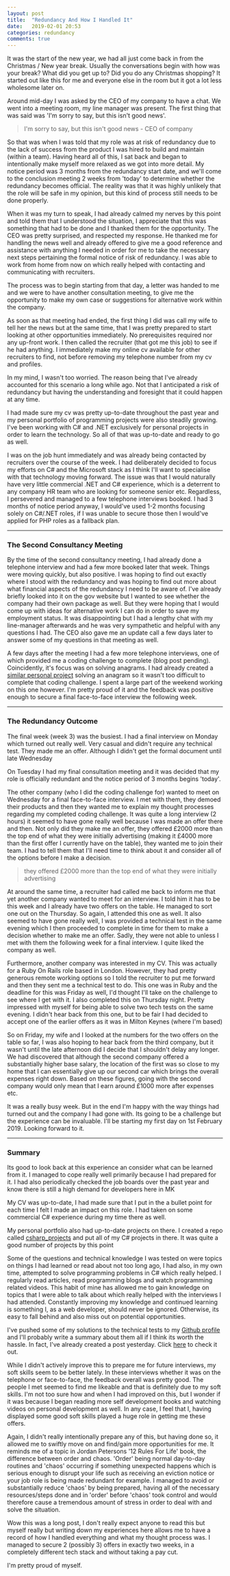 ```yaml
---
layout: post
title:  "Redundancy And How I Handled It"
date:   2019-02-01 20:53
categories: redundancy
comments: true
---
```


It was the start of the new year, we had all just come back in from the Christmas / New year break. Usually the conversations begin with how was your break? What did you get up to? Did you do any Christmas shopping? It started out like this for me and everyone else in the room but it got a lot less wholesome later on.

Around mid-day I was asked by the CEO of my company to have a chat. We went into a meeting room, my line manager was present. The first thing that was said was 'I'm sorry to say, but this isn't good news'.

> I'm sorry to say, but this isn't good news - CEO of company

So that was when I was told that my role was at risk of redundancy due to the lack of success from the product I was hired to build and maintain (within a team). Having heard all of this, I sat back and began to intentionally make myself more relaxed as we got into more detail. My notice period was 3 months from the redundancy start date, and we'll come to the conclusion meeting 2 weeks from 'today' to determine whether the redundancy becomes official. The reality was that it was highly unlikely that the role will be safe in my opinion, but this kind of process still needs to be done properly.

When it was my turn to speak, I had already calmed my nerves by this point and told them that I understood the situation, I appreciate that this was something that had to be done and I thanked them for the opportunity. The CEO was pretty surprised, and respected my response. He thanked me for handling the news well and already offered to give me a good reference and assistance with anything I needed in order for me to take the necessary next steps pertaining the formal notice of risk of redundancy. I was able to work from home from now on which really helped with contacting and communicating with recruiters.

The process was to begin starting from that day, a letter was handed to me and we were to have another consultation meeting, to give me the opportunity to make my own case or suggestions for alternative work within the company.

As soon as that meeting had ended, the first thing I did was call my wife to tell her the news but at the same time, that I was pretty prepared to start looking at other opportunities immediately. No prerequisites required nor any up-front work. I then called the recruiter (that got me this job) to see if he had anything. I immediately make my online cv available for other recruiters to find, not before removing my telephone number from my cv and profiles.

In my mind, I wasn't too worried. The reason being that I've already accounted for this scenario a long while ago. Not that I anticipated a risk of redundancy but having the understanding and foresight that it could happen at any time.

I had made sure my cv was pretty up-to-date throughout the past year and my personal portfolio of programming projects were also steadily growing. I've been working with C# and .NET exclusively for personal projects in order to learn the technology. So all of that was up-to-date and ready to go as well.

I was on the job hunt immediately and was already being contacted by recruiters over the course of the week. I had deliberately decided to focus my efforts on C# and the Microsoft stack as I think I'll want to specialise with that technology moving forward. The issue was that I would naturally have very little commercial .NET and C# experience, which is a deterrent to any company HR team who are looking for someone senior etc. Regardless, I persevered and managed to a few telephone interviews booked. I had 3 months of notice period anyway, I would've used 1-2 months focusing solely on C#/.NET roles, if I was unable to secure those then I would've applied for PHP roles as a fallback plan.

---

### The Second Consultancy Meeting

By the time of the second consultancy meeting, I had already done a telephone interview and had a few more booked later that week. Things were moving quickly, but also positive. I was hoping to find out exactly where I stood with the redundancy and was hoping to find out more about what financial aspects of the redundancy I need to be aware of. I've already briefly looked into it on the gov website but I wanted to see whether the company had their own package as well. But they were hoping that I would come up with ideas for alternative work I can do in order to save my employment status. It was disappointing but I had a lengthy chat with my line-manager afterwards and he was very sympathetic and helpful with any questions I had. The CEO also gave me an update call a few days later to answer some of my questions in that meeting as well.

A few days after the meeting I had a few more telephone interviews, one of which provided me a coding challenge to complete (blog post pending). Coincidently, it's focus was on solving anagrams. I had already created a [similar personal project](https://github.com/jameslieu/csharp_projects/tree/master/AnagramSolver) solving an anagram so it wasn't too difficult to complete that coding challenge.
I spent a large part of the weekend working on this one however. I'm pretty proud of it and the feedback was positive enough to secure a final face-to-face interview the following week.

---
### The Redundancy Outcome
The final week (week 3) was the busiest. I had a final interview on Monday which turned out really well. Very casual and didn't require any technical test. They made me an offer. Although I didn't get the formal document until late Wednesday

On Tuesday I had my final consultation meeting and it was decided that my role is officially redundant and the notice period of 3 months begins 'today'.

The other company (who I did the coding challenge for) wanted to meet on Wednesday for a final face-to-face interview. I met with them, they demoed their products and then they wanted me to explain my thought processes regarding my completed coding challenge. It was quite a long interview (2 hours) it seemed to have gone really well because I was made an offer there and then. Not only did they make me an offer, they offered £2000 more than the top end of what they were initially advertising (making it £4000 more than the first offer I currently have on the table), they wanted me to join their team. I had to tell them that I'll need time to think about it and consider all of the options before I make a decision.

> they offered £2000 more than the top end of what they were initially advertising

At around the same time, a recruiter had called me back to inform me that yet another company wanted to meet for an interview. I told him it has to be this week and I already have two offers on the table. He managed to sort one out on the Thursday. So again, I attended this one as well. It also seemed to have gone really well, I was provided a technical test in the same evening which I then proceeded to complete in time for them to make a decision whether to make me an offer. Sadly, they were not able to unless I met with them the following week for a final interview. I quite liked the company as well.

Furthermore, another company was interested in my CV. This was actually for a Ruby On Rails role based in London. However, they had pretty generous remote working options so I told the recruiter to put me forward and then they sent me a technical test to do. This one was in Ruby and the deadline for this was Friday as well, I'd thought I'll take on the challenge to see where I get with it. I also completed this on Thursday night. Pretty impressed with myself for being able to solve two tech tests on the same evening. I didn't hear back from this one, but to be fair I had decided to accept one of the earlier offers as it was in Milton Keynes (where I'm based)

So on Friday, my wife and I looked at the numbers for the two offers on the table so far, I was also hoping to hear back from the third company, but it wasn't until the late afternoon did I decide that I shouldn't delay any longer. We had discovered that although the second company offered a substantially higher base salary, the location of the first was so close to my home that I can essentially give up our second car which brings the overall expenses right down. Based on these figures, going with the second company would only mean that I earn around £1000 more after expenses etc.

It was a really busy week. But in the end I'm happy with the way things had turned out and the company I had gone with. Its going to be a challenge but the experience can be invaluable. I'll be starting my first day on 1st February 2019. Looking forward to it.

---
### Summary
Its good to look back at this experience an consider what can be learned from it. I managed to cope really well primarily because I had prepared for it. I had also periodically checked the job boards over the past year and know there is still a high demand for developers here in MK

My CV was up-to-date, I had made sure that I put in the a bullet point for each time I felt I made an impact on this role. I had taken on some commercial C# experience during my time there as well.

My personal portfolio also had up-to-date projects on there. I created a repo called [csharp_projects](https://github.com/jameslieu/csharp_projects) and put all of my C# projects in there. It was quite a good number of projects by this point

Some of the questions and technical knowledge I was tested on were topics on things I had learned or read about not too long ago, I had also, in my own time, attempted to solve programming problems in C# which really helped. I regularly read articles, read programming blogs and watch programming related videos. This habit of mine has allowed me to gain knowledge on topics that I were able to talk about which really helped with the interviews I had attended. Constantly improving my knowledge and continued learning is something I, as a web developer, should never be ignored. Otherwise, its easy to fall behind and also miss out on potential opportunities.

I've pushed some of my solutions to the technical tests to my [Github profile](https://github.com/jameslieu) and I'll probably write a summary about them all if I think its worth the hassle. In fact, I've already created a post yesterday. Click [here](http://jameslieu.github.io/ruby/prime-numbers/prime-factors/2019/01/31/prime-factorization/) to check it out.

While I didn't actively improve this to prepare me for future interviews, my soft skills seem to be better lately. In these interviews whether it was on the telephone or face-to-face, the feedback overall was pretty good. The people I met seemed to find me likeable and that is definitely due to my soft skills. I'm not too sure how and when I had improved on this, but I wonder if it was because I began reading more self development books and watching videos on personal development as well. In any case, I feel that I, having displayed some good soft skills played a huge role in getting me these offers.

Again, I didn't really intentionally prepare any of this, but having done so, it allowed me to swiftly move on and find/gain more opportunities for me. It reminds me of a topic in Jordan Petersons '12 Rules For Life' book, the difference between order and chaos. 'Order' being normal day-to-day routines and 'chaos' occurring if something unexpected happens which is serious enough to disrupt your life such as receiving an eviction notice or your job role is being made redundant for example. I managed to avoid or substantially reduce 'chaos' by being prepared, having all of the necessary resources/steps done and in 'order' before 'chaos' took control and would therefore cause a tremendous amount of stress in order to deal with and solve the situation.

Wow this was a long post, I don't really expect anyone to read this but myself really but writing down my experiences here allows me to have a record of how I handled everything and what my thought process was. I managed to secure 2 (possibly 3) offers in exactly two weeks, in a completely different tech stack and without taking a pay cut.

I'm pretty proud of myself.